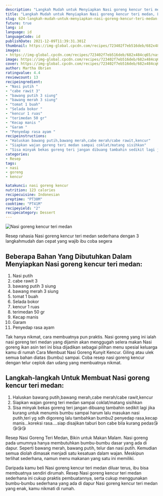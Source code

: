 ```yaml
---
description: "Langkah Mudah untuk Menyiapkan Nasi goreng kencur teri medan, Lezat"
title: "Langkah Mudah untuk Menyiapkan Nasi goreng kencur teri medan, Lezat"
slug: 624-langkah-mudah-untuk-menyiapkan-nasi-goreng-kencur-teri-medan-lezat
future: true
lang: id
language: id
languageCode: id
publishDate: 2021-12-09T11:39:31.301Z 
thumbnail: https://img-global.cpcdn.com/recipes/723402f7eb516deb/682x484cq65/nasi-goreng-kencur-teri-medan-foto-resep-utama.png
images:
- https://img-global.cpcdn.com/recipes/723402f7eb516deb/682x484cq65/nasi-goreng-kencur-teri-medan-foto-resep-utama.png
image: https://img-global.cpcdn.com/recipes/723402f7eb516deb/682x484cq65/nasi-goreng-kencur-teri-medan-foto-resep-utama.png
cover: https://img-global.cpcdn.com/recipes/723402f7eb516deb/682x484cq65/nasi-goreng-kencur-teri-medan-foto-resep-utama.png
author: Martha Obrien
ratingvalue: 4.4
reviewcount: 13
recipeingredient:
- "Nasi putih "
- "cabe rawit 3"
- "bawang putih 3 siung"
- "bawang merah 3 siung"
- "tomat 1 buah"
- "Selada bokor "
- "kencur 1 ruas"
- "terimedan 50 gr"
- "Kecap manis "
- "Garam "
- "Penyedap rasa ayam "
recipeinstructions:
- "Haluskan bawang putih,bawang merah,cabe merah/cabe rawit,kencur"
- "Siapkan wajan goreng teri medan sampai coklat/matang sisihkan"
- "Sisa minyak bekas goreng teri jangan dibuang tambahin sedikit lagi jika kurang untuk menumis bumbu sampai harum lalu masukan nasi putih,teri yg sdh digoreng lalu tambahkan bumbu2 penyedap rasa,kecap manis...koreksi rasa....siap disajikan taburi bon cabe bila kurang pedas😘😘😘😘"
categories:
- Resep
tags:
- nasi
- goreng
- kencur

katakunci: nasi goreng kencur 
nutrition: 123 calories
recipecuisine: Indonesian
preptime: "PT30M"
cooktime: "PT41M"
recipeyield: "2"
recipecategory: Dessert
---
```



![Nasi goreng kencur teri medan](https://img-global.cpcdn.com/recipes/723402f7eb516deb/682x484cq65/nasi-goreng-kencur-teri-medan-foto-resep-utama.png)

Resep rahasia Nasi goreng kencur teri medan  sederhana dengan 3 langkahmudah dan cepat yang wajib ibu coba segera

<!--inarticleads1-->

## Beberapa Bahan Yang Dibutuhkan Dalam Menyiapkan Nasi goreng kencur teri medan:

1. Nasi putih 
1. cabe rawit 3
1. bawang putih 3 siung
1. bawang merah 3 siung
1. tomat 1 buah
1. Selada bokor 
1. kencur 1 ruas
1. terimedan 50 gr
1. Kecap manis 
1. Garam 
1. Penyedap rasa ayam 

Tak hanya nikmat, cara membuatnya pun praktis. Nasi goreng yang ini ialah nasi goreng teri medan yang dijamin akan menggugah selera makan Nasi goreng ikan asin teri ini bisa dijadikan sebagai pilihan menu spesial keluarga kamu di rumah Cara Membuat Nasi Goreng Kunyit Kencur. Giling atau ulek semua bahan diatas (bumbu) sampai. Coba resep nasi goreng kencur dengan telur ceplok dan udang yang membuatnya nikmat. 

<!--inarticleads2-->

## Langkah-langkah Untuk Membuat Nasi goreng kencur teri medan:

1. Haluskan bawang putih,bawang merah,cabe merah/cabe rawit,kencur
1. Siapkan wajan goreng teri medan sampai coklat/matang sisihkan
1. Sisa minyak bekas goreng teri jangan dibuang tambahin sedikit lagi jika kurang untuk menumis bumbu sampai harum lalu masukan nasi putih,teri yg sdh digoreng lalu tambahkan bumbu2 penyedap rasa,kecap manis...koreksi rasa....siap disajikan taburi bon cabe bila kurang pedas😘😘😘😘


Resep Nasi Goreng Teri Medan, Bikin untuk Makan Malam. Nasi goreng pada umumnya hanya membutuhkan bumbu-bumbu dasar yang ada di dapur. Seperti bawang merah, bawang putih, telur dan nasi putih. Kemudian semua diolah dimasak menjadi satu kesatuan dalam wajan. Meskipun terlihat sederhana, namun menu makanan yang satu ini memiliki. 

Daripada kamu beli  Nasi goreng kencur teri medan  diluar terus, ibu  bisa membuatnya sendiri dirumah. Resep  Nasi goreng kencur teri medan  sederhana ini cukup praktis pembuatannya, serta cukup menggunakan bumbu-bumbu sederhana yang ada di dapur  Nasi goreng kencur teri medan  yang enak, kamu nikmati di rumah.

